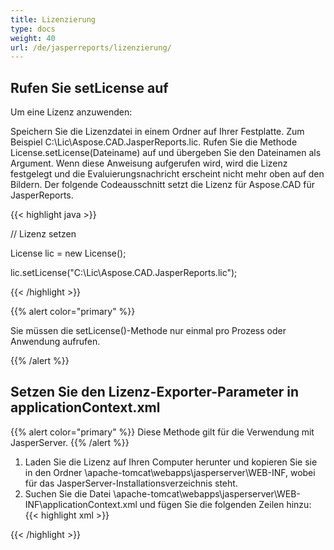 ```yaml
---
title: Lizenzierung
type: docs
weight: 40
url: /de/jasperreports/lizenzierung/
---
```

## **Rufen Sie setLicense auf**
Um eine Lizenz anzuwenden:

Speichern Sie die Lizenzdatei in einem Ordner auf Ihrer Festplatte. Zum Beispiel C:\Lic\Aspose.CAD.JasperReports.lic.
Rufen Sie die Methode License.setLicense(Dateiname) auf und übergeben Sie den Dateinamen als Argument. Wenn diese Anweisung aufgerufen wird, wird die Lizenz festgelegt und die Evaluierungsnachricht erscheint nicht mehr oben auf den Bildern.
Der folgende Codeausschnitt setzt die Lizenz für Aspose.CAD für JasperReports.

{{< highlight java >}}

// Lizenz setzen

License lic = new License();

lic.setLicense("C:\Lic\Aspose.CAD.JasperReports.lic");

{{< /highlight >}}

{{% alert color="primary" %}}

Sie müssen die setLicense()-Methode nur einmal pro Prozess oder Anwendung aufrufen.

{{% /alert %}}

## **Setzen Sie den Lizenz-Exporter-Parameter in applicationContext.xml**
{{% alert color="primary" %}}
Diese Methode gilt für die Verwendung mit JasperServer.
{{% /alert %}}
1. Laden Sie die Lizenz auf Ihren Computer herunter und kopieren Sie sie in den Ordner \apache-tomcat\webapps\jasperserver\WEB-INF, wobei für das JasperServer-Installationsverzeichnis steht.
2. Suchen Sie die Datei \apache-tomcat\webapps\jasperserver\WEB-INF\applicationContext.xml und fügen Sie die folgenden Zeilen hinzu:
{{< highlight xml >}}
<bean id="jpgExportParameters" class="com.aspose.cad.jasperreports.jpg.ASJpegExportParametersBean">
    <property name="license" value="C:\jasperserver-7.6\apache-tomcat\webapps\jasperserver\WEB-INFAspose.CAD.JasperReports.lic"/>
</bean>
{{< /highlight >}}

